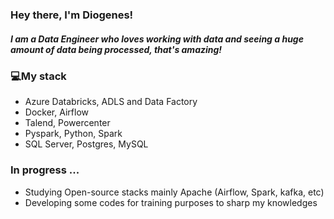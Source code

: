 <!--
**diogenesfinotti/diogenesfinotti** is a ✨ _special_ ✨ repository because its `README.md` (this file) appears on your GitHub profile. -->

<h3>
Hey there, I'm Diogenes! 
</h3>
 <h5>
I am a Data Engineer who loves working with data and seeing a huge amount of data being processed, that's amazing! 
</h5>
</p>

 <h3>
💻My stack
</h3>
 <ul>
  <li> Azure Databricks, ADLS and Data Factory </li>
  <li> Docker, Airflow </li>
  <li> Talend, Powercenter </li>
  <li> Pyspark, Python, Spark </li>
  <li> SQL Server, Postgres, MySQL </li>
 </ul>

<h3>
In progress ...
</h3>

 <ul>
  <li> Studying Open-source stacks mainly Apache (Airflow, Spark, kafka, etc) </li>
  <li> Developing some codes for training purposes to sharp my knowledges </li>
 </ul>

